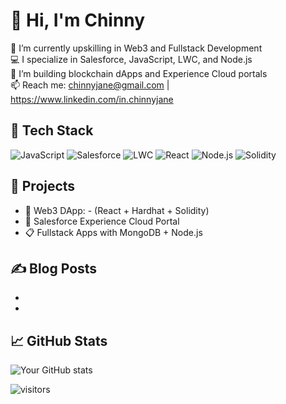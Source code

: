 # 👋 Hi, I'm Chinny

🌱 I’m currently upskilling in Web3 and Fullstack Development  
💻 I specialize in Salesforce, JavaScript, LWC, and Node.js  
🔗 I’m building blockchain dApps and Experience Cloud portals  
📫 Reach me: chinnyjane@gmail.com | https://www.linkedin.com/in.chinnyjane 

## 🔧 Tech Stack
![JavaScript](https://img.shields.io/badge/-JavaScript-yellow?style=flat&logo=javascript)
![Salesforce](https://img.shields.io/badge/-Salesforce-blue?style=flat&logo=salesforce)
![LWC](https://img.shields.io/badge/-LWC-29a6d6?style=flat)
![React](https://img.shields.io/badge/-React-61DAFB?style=flat&logo=react)
![Node.js](https://img.shields.io/badge/-Node.js-green?style=flat&logo=node.js)
![Solidity](https://img.shields.io/badge/-Solidity-363636?style=flat&logo=solidity)

## 📘 Projects 
- 🚀 Web3 DApp: - (React + Hardhat + Solidity)
- 🧩 Salesforce Experience Cloud Portal 
- 📋 Fullstack Apps with MongoDB + Node.js

## ✍️ Blog Posts
- 
- 

## 📈 GitHub Stats
![Your GitHub stats](https://github-readme-stats.vercel.app/api?username=chinnyjane&show_icons=true&hide=stars&count_private=true&theme=transparent)

![visitors](https://visitor-badge.glitch.me/badge?page_id=chinnyjane)


